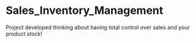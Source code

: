 # Sales_Inventory_Management
 Project developed thinking about having total control over sales and your product stock!
